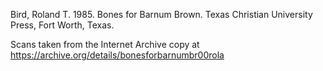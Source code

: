 Bird, Roland T. 1985. Bones for Barnum Brown. Texas Christian University Press, Fort Worth, Texas.

Scans taken from the Internet Archive copy at
https://archive.org/details/bonesforbarnumbr00rola
